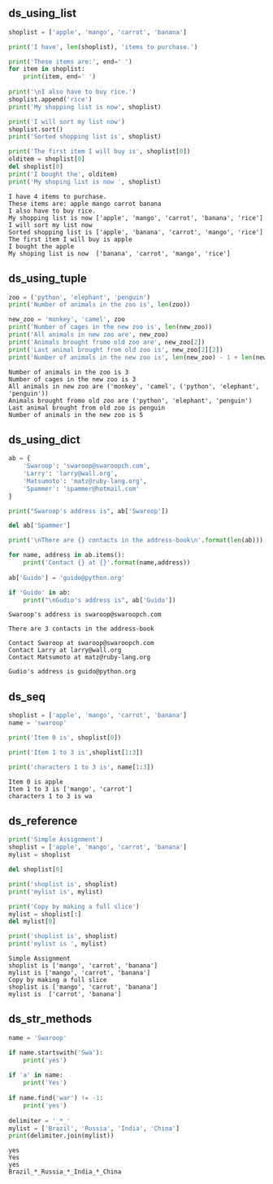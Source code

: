 
## ds_using_list


```python
shoplist = ['apple', 'mango', 'carrot', 'banana']

print('I have', len(shoplist), 'items to purchase.')

print('These items are:', end=' ')
for item in shoplist:
    print(item, end=' ')
    
print('\nI also have to buy rice.')
shoplist.append('rice')
print('My shopping list is now', shoplist)

print('I will sort my list now')
shoplist.sort()
print('Sorted shopping list is', shoplist)

print('The first item I will buy is', shoplist[0])
olditem = shoplist[0]
del shoplist[0]
print('I bought the', olditem)
print('My shoping list is now ', shoplist)
```

    I have 4 items to purchase.
    These items are: apple mango carrot banana 
    I also have to buy rice.
    My shopping list is now ['apple', 'mango', 'carrot', 'banana', 'rice']
    I will sort my list now
    Sorted shopping list is ['apple', 'banana', 'carrot', 'mango', 'rice']
    The first item I will buy is apple
    I bought the apple
    My shoping list is now  ['banana', 'carrot', 'mango', 'rice']
    

## ds_using_tuple


```python
zoo = ('python', 'elephant', 'penguin')
print('Number of animals in the zoo is', len(zoo))

new_zoo = 'monkey', 'camel', zoo
print('Number of cages in the new zoo is', len(new_zoo))
print('All animals in new zoo are', new_zoo)
print('Animals brought fromo old zoo are', new_zoo[2])
print('Last animal brought from old zoo is', new_zoo[2][2])
print('Number of animals in the new zoo is', len(new_zoo) - 1 + len(new_zoo[2]))
```

    Number of animals in the zoo is 3
    Number of cages in the new zoo is 3
    All animals in new zoo are ('monkey', 'camel', ('python', 'elephant', 'penguin'))
    Animals brought fromo old zoo are ('python', 'elephant', 'penguin')
    Last animal brought from old zoo is penguin
    Number of animals in the new zoo is 5
    

## ds_using_dict


```python
ab = {
    'Swaroop': 'swaroop@swaroopch.com',
    'Larry': 'larry@wall.org',
    'Matsumoto': 'matz@ruby-lang.org',
    'Spammer': 'spammer@hotmail.com'
}

print("Swaroop's address is", ab['Swaroop'])

del ab['Spammer']

print('\nThere are {} contacts in the address-book\n'.format(len(ab)))

for name, address in ab.items():
    print('Contact {} at {}'.format(name,address))
    
ab['Guido'] = 'guido@python.org'

if 'Guido' in ab:
    print("\nGudio's address is", ab['Guido'])
```

    Swaroop's address is swaroop@swaroopch.com
    
    There are 3 contacts in the address-book
    
    Contact Swaroop at swaroop@swaroopch.com
    Contact Larry at larry@wall.org
    Contact Matsumoto at matz@ruby-lang.org
    
    Gudio's address is guido@python.org
    

## ds_seq


```python
shoplist = ['apple', 'mango', 'carrot', 'banana']
name = 'swaroop'

print('Item 0 is', shoplist[0])

print('Item 1 to 3 is',shoplist[1:3])

print('characters 1 to 3 is', name[1:3])
```

    Item 0 is apple
    Item 1 to 3 is ['mango', 'carrot']
    characters 1 to 3 is wa
    

## ds_reference


```python
print('Simple Assignment')
shoplist = ['apple', 'mango', 'carrot', 'banana']
mylist = shoplist

del shoplist[0]

print('shoplist is', shoplist)
print('mylist is', mylist)

print('Copy by making a full slice')
mylist = shoplist[:]
del mylist[0]

print('shoplist is', shoplist)
print('mylist is ', mylist)
```

    Simple Assignment
    shoplist is ['mango', 'carrot', 'banana']
    mylist is ['mango', 'carrot', 'banana']
    Copy by making a full slice
    shoplist is ['mango', 'carrot', 'banana']
    mylist is  ['carrot', 'banana']
    

## ds_str_methods


```python
name = 'Swaroop'

if name.startswith('Swa'):
    print('yes')
    
if 'a' in name:
    print('Yes')
    
if name.find('war') != -1:
    print('yes')
    
delimiter = '_*_'
mylist = ['Brazil', 'Russia', 'India', 'China']
print(delimiter.join(mylist))
```

    yes
    Yes
    yes
    Brazil_*_Russia_*_India_*_China
    
